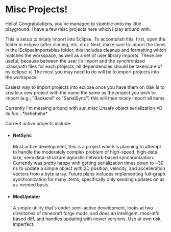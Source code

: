 <h1>Misc Projects!</h1>
<p>Hello! Congratulations, you've managed to stumble onto my little playground. I have a few misc projects here which I play around with.</p>
<p>This is setup to nicely import into Eclipse. To accomplish this, first, open the folder in eclipse (after cloning, etc, etc). Next, make sure to import the items in the !EclipseImportables folder, this includes cleanup and formatting which matches the workspace, as well as a set of user library imports. These are useful, because between the user lib import and the synchronized .classpath files for each projects, all dependencies should be takencare of by eclipse =] The most you may need to do will be to import projects into the workspace.</p>
<p>Easiest way to import projects into eclipse once you have them on disk is to create a new project with the name the same as the project you wish to import (e.g., "Backend" or "SerialSync") this will then nicely import all items.</p>
<p>Currently I'm messing around with sun.misc.Unsafe object serialization =D its fun...*hehehehe*</p>
<p>Current active projects include:</p>
<ul>
<li><h4>NetSync</h4><p>Most active development, this is a project which is planning to attempt to handle the moderately complex problem of high-speed, high-data size, semi data-structure agnostic network-based synchronization. Currently was pretty happy with getting serialization times down to ~30 ns to update a simple object with 2D position, velocity, and accelleration vectors from a byte array. Future plans includes implementing full-graph synchronization for many items, specifically only  sending updates on as as-needed basis.</li>
<li><h4>ModUpdater</h4><p>A simple utility that's under semi-active development, looks at two directories of minecraft forge mods, and does an intelligent .mod-info based diff, and handles updating with newer versions. Use at own risk, imperfect.</p></li>
</ul>